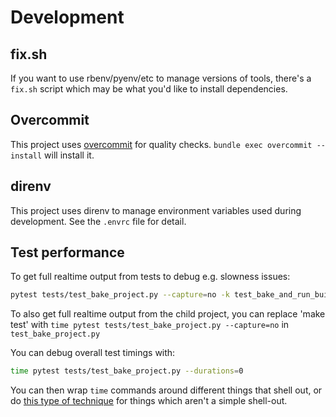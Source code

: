 # Development

## fix.sh

If you want to use rbenv/pyenv/etc to manage versions of tools,
there's a `fix.sh` script which may be what you'd like to install
dependencies.

## Overcommit

This project uses [overcommit](https://github.com/sds/overcommit) for
quality checks.  `bundle exec overcommit --install` will install it.

## direnv

This project uses direnv to manage environment variables used during
development.  See the `.envrc` file for detail.

## Test performance

To get full realtime output from tests to debug e.g. slowness issues:

```sh
pytest tests/test_bake_project.py --capture=no -k test_bake_and_run_build
```

To also get full realtime output from the child project, you can
replace 'make test' with `time pytest tests/test_bake_project.py
--capture=no` in `test_bake_project.py`

You can debug overall test timings with:

```sh
time pytest tests/test_bake_project.py --durations=0
```

You can then wrap `time` commands around different things that shell
out, or do [this type of
technique](https://stackoverflow.com/a/1557584/2625807) for things
which aren't a simple shell-out.
